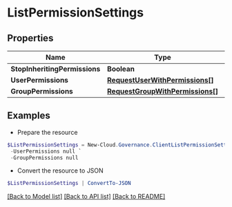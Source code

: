 # ListPermissionSettings
## Properties

Name | Type | Description | Notes
------------ | ------------- | ------------- | -------------
**StopInheritingPermissions** | **Boolean** |  | [optional] 
**UserPermissions** | [**RequestUserWithPermissions[]**](RequestUserWithPermissions.md) |  | [optional] 
**GroupPermissions** | [**RequestGroupWithPermissions[]**](RequestGroupWithPermissions.md) |  | [optional] 

## Examples

- Prepare the resource
```powershell
$ListPermissionSettings = New-Cloud.Governance.ClientListPermissionSettings  -StopInheritingPermissions null `
 -UserPermissions null `
 -GroupPermissions null
```

- Convert the resource to JSON
```powershell
$ListPermissionSettings | ConvertTo-JSON
```

[[Back to Model list]](../README.md#documentation-for-models) [[Back to API list]](../README.md#documentation-for-api-endpoints) [[Back to README]](../README.md)

